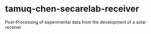 # tamuq-chen-secarelab-receiver
Post-Processing of experimental data from the development of a solar receiver
